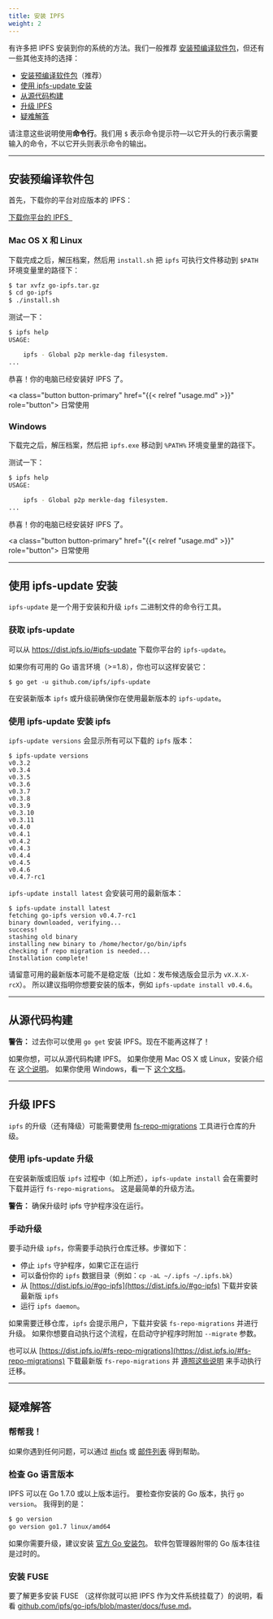 ```yaml
---
title: 安装 IPFS
weight: 2
---
```


<!--
基于现存的安装文档 https://github.com/ipfs/website/blob/714fa4f3fc469d81b94dc190f1335b9556ad90e1/content/docs/install.md

Note there are pending PRs for that document that will need to be included here:
- https://github.com/ipfs/website/pull/260 / https://github.com/ipfs/website/pull/228
- https://github.com/ipfs/website/pull/258

-->

有许多把 IPFS 安装到你的系统的方法。我们一般推荐 [安装预编译软件包](#安装预编译软件包)，但还有一些其他支持的选择：

* [安装预编译软件包](#安装预编译软件包)（推荐）
* [使用 ipfs-update 安装](#使用-ipfs-update-安装)
* [从源代码构建](#从源代码构建)
* [升级 IPFS](#升级-ipfs)
* [疑难解答](#疑难解答)

请注意这些说明使用**命令行**。我们用 `$` 表示命令提示符—以它开头的行表示需要输入的命令，不以它开头则表示命令的输出。

---

## 安装预编译软件包

首先，下载你的平台对应版本的 IPFS：

<a class="button button-primary" href="https://dist.ipfs.io/#go-ipfs" role="button">
  下载你平台的 IPFS&nbsp;&nbsp;<i class="fa fa-download" aria-hidden="true"></i>
</a>

### Mac OS X 和 Linux

<!-- macOS 和 Linux 平台的 install.sh 好像都只会移动到 /usr/local/bin 或 /usr/bin，并不会检查 $PATH -->
下载完成之后，解压档案，然后用 `install.sh` 把 `ipfs` 可执行文件移动到 `$PATH` 环境变量里的路径下：

```sh
$ tar xvfz go-ipfs.tar.gz
$ cd go-ipfs
$ ./install.sh
```

测试一下：

```sh
$ ipfs help
USAGE:

    ipfs - Global p2p merkle-dag filesystem.
...
```

恭喜！你的电脑已经安装好 IPFS 了。

<a class="button button-primary" href="{{< relref "usage.md" >}}" role="button">
  日常使用&nbsp;&nbsp;<i class="fa fa-arrow-right"></i>
</a>

### Windows

下载完之后，解压档案，然后把 `ipfs.exe` 移动到 `%PATH%` 环境变量里的路径下。

测试一下：

```sh
$ ipfs help
USAGE:

    ipfs - Global p2p merkle-dag filesystem.
...
```

恭喜！你的电脑已经安装好 IPFS 了。

<a class="button button-primary" href="{{< relref "usage.md" >}}" role="button">
  日常使用&nbsp;&nbsp;<i class="fa fa-arrow-right"></i>
</a>


---

## 使用 ipfs-update 安装

`ipfs-update` 是一个用于安装和升级 `ipfs` 二进制文件的命令行工具。

### 获取 ipfs-update

可以从 https://dist.ipfs.io/#ipfs-update 下载你平台的 `ipfs-update`。

如果你有可用的 Go 语言环境（>=1.8），你也可以这样安装它：
```
$ go get -u github.com/ipfs/ipfs-update
```

在安装新版本 `ipfs` 或升级前确保你在使用最新版本的 `ipfs-update`。

### 使用 ipfs-update 安装 ipfs

`ipfs-update versions` 会显示所有可以下载的 `ipfs` 版本：

```
$ ipfs-update versions
v0.3.2
v0.3.4
v0.3.5
v0.3.6
v0.3.7
v0.3.8
v0.3.9
v0.3.10
v0.3.11
v0.4.0
v0.4.1
v0.4.2
v0.4.3
v0.4.4
v0.4.5
v0.4.6
v0.4.7-rc1
```


`ipfs-update install latest` 会安装可用的最新版本：

```
$ ipfs-update install latest
fetching go-ipfs version v0.4.7-rc1
binary downloaded, verifying...
success!
stashing old binary
installing new binary to /home/hector/go/bin/ipfs
checking if repo migration is needed...
Installation complete!
```

请留意可用的最新版本可能不是稳定版（比如：发布候选版会显示为 `vX.X.X-rcX`）。
所以建议指明你想要安装的版本，例如 `ipfs-update install v0.4.6`。

---

## 从源代码构建

<div class="message mb">
  <strong>警告：</strong> 过去你可以使用 <code>go get</code> 安装 IPFS。现在不能再这样了！
</div>

如果你想，可以从源代码构建 IPFS。
如果你使用 Mac OS X 或 Linux，安装介绍在 [这个说明](https://github.com/ipfs/go-ipfs#build-from-source)。
如果你使用 Windows，看一下 [这个文档](https://github.com/ipfs/go-ipfs/blob/master/docs/windows.md)。

---

## 升级 IPFS

`ipfs` 的升级（还有降级）可能需要使用 [fs-repo-migrations](https://dist.ipfs.io/#fs-repo-migrations) 工具进行仓库的升级。

### 使用 ipfs-update 升级

在安装新版或旧版 `ipfs` 过程中（如上所述），`ipfs-update install` 会在需要时下载并运行 `fs-repo-migrations`。
这是最简单的升级方法。

<div class="message mb">
  <strong>警告：</strong> 确保升级时 ipfs 守护程序没在运行。
</div>


### 手动升级

要手动升级 `ipfs`，你需要手动执行仓库迁移。步骤如下：

* 停止 `ipfs` 守护程序，如果它正在运行
* 可以备份你的 `ipfs` 数据目录（例如：`cp -aL ~/.ipfs ~/.ipfs.bk`）
* 从 [https://dist.ipfs.io/#go-ipfs](https://dist.ipfs.io/#go-ipfs) 下载并安装最新版 `ipfs`
* 运行 `ipfs daemon`。

如果需要迁移仓库，`ipfs` 会提示用户，下载并安装 `fs-repo-migrations` 并进行升级。
如果你想要自动执行这个流程，在启动守护程序时附加 `--migrate` 参数。

也可以从 [https://dist.ipfs.io/#fs-repo-migrations](https://dist.ipfs.io/#fs-repo-migrations)
下载最新版 `fs-repo-migrations` 并
[遵照这些说明](https://github.com/ipfs/fs-repo-migrations/blob/master/run.md) 来手动执行迁移。

---

## 疑难解答

### 帮帮我！

如果你遇到任何问题，可以通过 [#ipfs](/#community)
或 [邮件列表](/#community) 得到帮助。

### 检查 Go 语言版本

IPFS 可以在 Go 1.7.0 或以上版本运行。
要检查你安装的 Go 版本，执行 `go version`。
我得到的是：

```sh
$ go version
go version go1.7 linux/amd64
```

如果你需要升级，建议安装 [官方 Go 安装包](https://golang.org/doc/install)。
软件包管理器附带的 Go 版本往往是过时的。

### 安装 FUSE

要了解更多安装 FUSE （这样你就可以把 IPFS 作为文件系统挂载了）的说明，看看 [github.com/ipfs/go-ipfs/blob/master/docs/fuse.md](https://github.com/ipfs/go-ipfs/blob/master/docs/fuse.md)。
